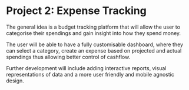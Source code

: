# Project 2: Expense Tracking

The general idea is a budget tracking platform that will allow the user to categorise their spendings and gain insight into how they spend money.

The user will be able to have a fully customisable dashboard, where they can select a category, create an expense based on projected and actual spendings thus allowing better control of cashflow.

Further development will include adding interactive reports, visual representations of data and a more user friendly and mobile agnostic design.
